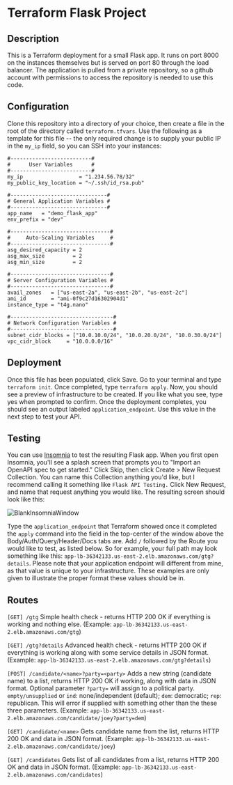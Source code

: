 # Terraform Flask Project

## Description
This is a Terraform deployment for a small Flask app. It runs on port 8000 on the instances themselves but is served on port 80 through the load balancer. The application is pulled from a private repository, so a github account with permissions to access the repository is needed to use this code.

## Configuration
Clone this repository into a directory of your choice, then create a file in the root of the directory called `terraform.tfvars`. Use the following as a template for this file -- the only required change is to supply your public IP in the `my_ip` field, so you can SSH into your instances:

```
#--------------------------#
#      User Variables      #
#--------------------------#
my_ip                  = "1.234.56.78/32"
my_public_key_location = "~/.ssh/id_rsa.pub"

#-------------------------------#
# General Application Variables #
#-------------------------------#
app_name   = "demo_flask_app"
env_prefix = "dev"

#--------------------------------#
#     Auto-Scaling Variables     #
#--------------------------------#
asg_desired_capacity = 2
asg_max_size         = 2
asg_min_size         = 2

#--------------------------------#
# Server Configuration Variables #
#--------------------------------#
avail_zones   = ["us-east-2a", "us-east-2b", "us-east-2c"]
ami_id        = "ami-0f9c27d16302904d1"
instance_type = "t4g.nano"

#---------------------------------#
# Network Configuration Variables #
#---------------------------------#
subnet_cidr_blocks = ["10.0.10.0/24", "10.0.20.0/24", "10.0.30.0/24"]
vpc_cidr_block     = "10.0.0.0/16"
```

## Deployment
Once this file has been populated, click Save. Go to your terminal and type `terraform init`. Once completed, type `terraform apply`. Now, you should see a preview of infrastructure to be created. If you like what you see, type yes when prompted to confirm. Once the deployment completes, you should see an output labeled `application_endpoint`. Use this value in the next step to test your API.

## Testing
You can use [Insomnia](https://insomnia.rest/) to test the resulting Flask app. When you first open Insomnia, you'll see a splash screen that prompts you to "Import an OpenAPI spec to get started." Click Skip, then click Create > New Request Collection. You can name this Collection anything you'd like, but I recommend calling it something like `Flask API Testing.` Click New Request, and name that request anything you would like. The resulting screen should look like this:

![BlankInsomniaWindow](https://i.imgur.com/pKTZX7F.png)

Type the `application_endpoint` that Terraform showed once it completed the `apply` command into the field in the top-center of the window above the Body/Auth/Query/Header/Docs tabs are. Add `/` followed by the Route you would like to test, as listed below. So for example, your full path may look something like this: `app-lb-36342133.us-east-2.elb.amazonaws.com/gtg?details`. Please note that your application endpoint will different from mine, as that value is unique to your infrastructure. These examples are only given to illustrate the proper format these values should be in.

## Routes
`[GET] /gtg`
Simple health check - returns HTTP 200 OK if everything is working and nothing else.
(Example: `app-lb-36342133.us-east-2.elb.amazonaws.com/gtg`)

`[GET] /gtg?details`
Advanced health check - returns HTTP 200 OK if everything is working along with some service details in JSON format.
(Example: `app-lb-36342133.us-east-2.elb.amazonaws.com/gtg?details`)

`[POST] /candidate/<name>?party=<party>`
Adds a new string (candidate name) to a list, returns HTTP 200 OK if working, along with data in JSON format. Optional parameter `?party=` will assign to a political party. `empty/unsupplied` or `ind`: none/independent (default); `dem`: democratic; `rep`: republican. This will error if supplied with something other than the these three parameters. 
(Example: `app-lb-36342133.us-east-2.elb.amazonaws.com/candidate/joey?party=dem`)

`[GET] /candidate/<name>`
Gets candidate name from the list, returns HTTP 200 OK and data in JSON format. 
(Example: `app-lb-36342133.us-east-2.elb.amazonaws.com/candidate/joey`)

`[GET] /candidates`
Gets list of all candidates from a list, returns HTTP 200 OK and data in JSON format. 
(Example: `app-lb-36342133.us-east-2.elb.amazonaws.com/candidates`)